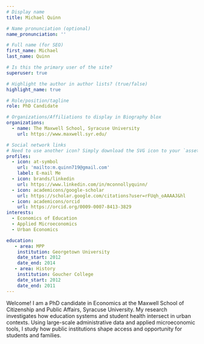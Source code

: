 ```yaml
---
# Display name
title: Michael Quinn

# Name pronunciation (optional)
name_pronunciation: ''

# Full name (for SEO)
first_name: Michael
last_name: Quinn

# Is this the primary user of the site?
superuser: true

# Highlight the author in author lists? (true/false)
highlight_name: true

# Role/position/tagline
role: PhD Candidate

# Organizations/Affiliations to display in Biography blox
organizations:
  - name: The Maxwell School, Syracuse University
    url: https://www.maxwell.syr.edu/

# Social network links
# Need to use another icon? Simply download the SVG icon to your `assets/media/icons/` folder.
profiles:
  - icon: at-symbol
    url: 'mailto:m.quinn719@gmail.com'
    label: E-mail Me
  - icon: brands/linkedin
    url: https://www.linkedin.com/in/mconnollyquinn/
  - icon: academicons/google-scholar
    url: https://scholar.google.com/citations?user=rFUqh_oAAAAJ&hl
  - icon: academicons/orcid
    url: https://orcid.org/0009-0007-8413-3829
interests:
  - Economics of Education
  - Applied Microeconomics
  - Urban Economics

education:
   - area: MPP
    institution: Georgetown University
    date_start: 2012
    date_end: 2014
   - area: History
    institution: Goucher College
    date_start: 2012
    date_end: 2011
---
```


Welcome! I am a PhD candidate in Economics at the Maxwell School of Citizenship and Public Affairs, Syracuse University. My research investigates how education systems and student health intersect in urban contexts. Using large-scale administrative data and applied microeconomic tools, I study how public institutions shape access and opportunity for students and families.
